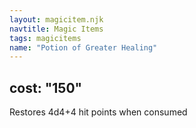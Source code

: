 ```yaml
---
layout: magicitem.njk
navtitle: Magic Items
tags: magicitems
name: "Potion of Greater Healing"
---
```

cost: "150"
---

Restores 4d4+4 hit points when consumed